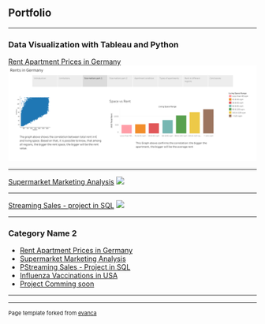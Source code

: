 ## Portfolio

---

### Data Visualization with Tableau and Python 

[Rent Apartment Prices in Germany](/sample_page)
<img src="images/Rents in Germany (1).png?raw=true"/>

---
[Supermarket Marketing Analysis](/pdf/sample_presentation.pdf)
<img src="images/dummy_thumbnail.jpg?raw=true"/>

---
[Streaming Sales - project in SQL](http://example.com/)
<img src="images/dummy_thumbnail.jpg?raw=true"/>

---

### Category Name 2

- [Rent Apartment Prices in Germany](http://example.com/)
- [Supermarket Marketing Analysis](http://example.com/)
- [PStreaming Sales - Project in SQL](http://example.com/)
- [Influenza Vaccinations in USA](http://example.com/)
- [Project Comming soon](http://example.com/)

---




---
<p style="font-size:11px">Page template forked from <a href="https://github.com/evanca/quick-portfolio">evanca</a></p>
<!-- Remove above link if you don't want to attibute -->
